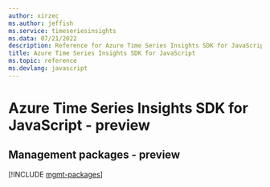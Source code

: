 ```yaml
---
author: xirzec
ms.author: jeffish
ms.service: timeseriesinsights
ms.data: 07/21/2022
description: Reference for Azure Time Series Insights SDK for JavaScript
title: Azure Time Series Insights SDK for JavaScript
ms.topic: reference
ms.devlang: javascript
---
```

# Azure Time Series Insights SDK for JavaScript - preview

## Management packages - preview
[!INCLUDE [mgmt-packages](time-series-insights-mgmt-index.md)]